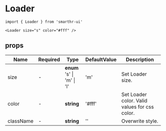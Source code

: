# Loader

```tsx
import { Loader } from 'smarthr-ui'

<Loader size="s" color="#fff" />
```

## props

| Name      | Required | Type                                    | DefaultValue | Description                                     |
| --------- | -------- | --------------------------------------- | ------------ | ----------------------------------------------- |
| size      | -        | **enum** <br> 's' &#124; 'm' &#124; 'l' | 'm'          | Set Loader size.                                |
| color     | -        | **string**                              | '#fff'       | Set Loader color. Valid values ​​for css color. |
| className | -        | **string**                              | ''           | Overwrite style.                                |
